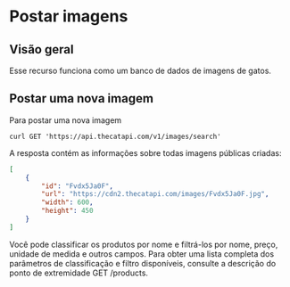 # Postar imagens

## Visão geral

Esse recurso funciona como um banco de dados de imagens de gatos.

## Postar uma nova imagem

Para postar uma nova imagem


```cURL
curl GET 'https://api.thecatapi.com/v1/images/search'
```

A resposta contém as informações sobre todas imagens públicas criadas:
```json
[
    {
        "id": "Fvdx5Ja0F",
        "url": "https://cdn2.thecatapi.com/images/Fvdx5Ja0F.jpg",
        "width": 600,
        "height": 450
    }
]
```

Você pode classificar os produtos por nome e filtrá-los por nome, preço, unidade de medida e outros campos. Para obter uma lista completa dos parâmetros de classificação e filtro disponíveis, consulte a descrição do ponto de extremidade GET /products.
